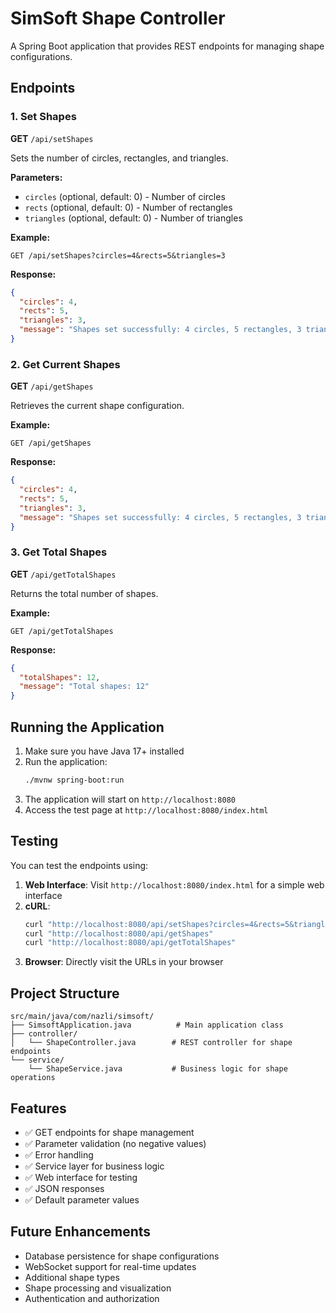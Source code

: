 # SimSoft Shape Controller

A Spring Boot application that provides REST endpoints for managing shape configurations.

## Endpoints

### 1. Set Shapes
**GET** `/api/setShapes`

Sets the number of circles, rectangles, and triangles.

**Parameters:**
- `circles` (optional, default: 0) - Number of circles
- `rects` (optional, default: 0) - Number of rectangles  
- `triangles` (optional, default: 0) - Number of triangles

**Example:**
```
GET /api/setShapes?circles=4&rects=5&triangles=3
```

**Response:**
```json
{
  "circles": 4,
  "rects": 5,
  "triangles": 3,
  "message": "Shapes set successfully: 4 circles, 5 rectangles, 3 triangles"
}
```

### 2. Get Current Shapes
**GET** `/api/getShapes`

Retrieves the current shape configuration.

**Example:**
```
GET /api/getShapes
```

**Response:**
```json
{
  "circles": 4,
  "rects": 5,
  "triangles": 3,
  "message": "Shapes set successfully: 4 circles, 5 rectangles, 3 triangles"
}
```

### 3. Get Total Shapes
**GET** `/api/getTotalShapes`

Returns the total number of shapes.

**Example:**
```
GET /api/getTotalShapes
```

**Response:**
```json
{
  "totalShapes": 12,
  "message": "Total shapes: 12"
}
```

## Running the Application

1. Make sure you have Java 17+ installed
2. Run the application:
   ```bash
   ./mvnw spring-boot:run
   ```
3. The application will start on `http://localhost:8080`
4. Access the test page at `http://localhost:8080/index.html`

## Testing

You can test the endpoints using:

1. **Web Interface**: Visit `http://localhost:8080/index.html` for a simple web interface
2. **cURL**:
   ```bash
   curl "http://localhost:8080/api/setShapes?circles=4&rects=5&triangles=3"
   curl "http://localhost:8080/api/getShapes"
   curl "http://localhost:8080/api/getTotalShapes"
   ```
3. **Browser**: Directly visit the URLs in your browser

## Project Structure

```
src/main/java/com/nazli/simsoft/
├── SimsoftApplication.java          # Main application class
├── controller/
│   └── ShapeController.java        # REST controller for shape endpoints
└── service/
    └── ShapeService.java           # Business logic for shape operations
```

## Features

- ✅ GET endpoints for shape management
- ✅ Parameter validation (no negative values)
- ✅ Error handling
- ✅ Service layer for business logic
- ✅ Web interface for testing
- ✅ JSON responses
- ✅ Default parameter values

## Future Enhancements

- Database persistence for shape configurations
- WebSocket support for real-time updates
- Additional shape types
- Shape processing and visualization
- Authentication and authorization 